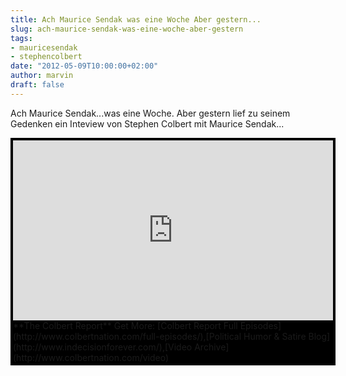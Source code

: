 ```yaml
---
title: Ach Maurice Sendak was eine Woche Aber gestern...
slug: ach-maurice-sendak-was-eine-woche-aber-gestern
tags:
- mauricesendak
- stephencolbert
date: "2012-05-09T10:00:00+02:00"
author: marvin
draft: false
---
```

Ach Maurice Sendak...was eine Woche. Aber gestern lief zu seinem
Gedenken ein Inteview von Stephen Colbert mit Maurice Sendak...

<div style="background-color:#000000;width:520px;">

<div style="padding:4px;">

<iframe src="https://media.mtvnservices.com/embed/mgid:cms:video:colbertnation.com:413972" width="512" height="288" frameborder="0"></iframe>
**The Colbert Report**  
Get More: [Colbert Report Full
Episodes](http://www.colbertnation.com/full-episodes/),[Political Humor
& Satire Blog](http://www.indecisionforever.com/),[Video
Archive](http://www.colbertnation.com/video)

</div>

</div>